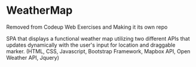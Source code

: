 # WeatherMap
Removed from Codeup Web Exercises and Making it its own repo



SPA that displays a functional weather map utilizing two different APIs that updates dynamically with the user's input for 
location and draggable marker. (HTML, CSS,  Javascript, Bootstrap Framework, Mapbox API, Open Weather API, Jquery)

